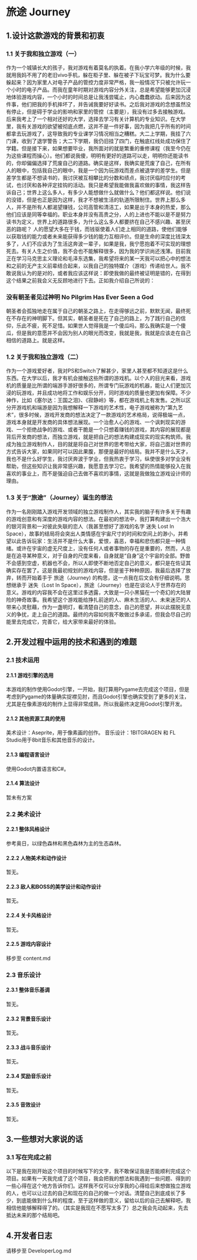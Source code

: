 # 旅途  Journey

## 1.设计这款游戏的背景和初衷 

### 1.1 关于我和独立游戏（一）
作为一个城镇长大的孩子，我对游戏有着莫名的执着。在我小学六年级的时候，我就用我妈不用了的老旧vivo手机，躲在柜子里、躲在被子下玩宝可梦。我为什么要躲起来？因为家里人对电子产品的管控力度非常严格，我一般情况下只被允许玩一个小时的电子产品。而我在童年时期对游戏内容分外关注，总是希望能够更加沉浸地体验游戏内容，一个小时的时间总是让我浅尝辄止，内心蠢蠢欲动。后来因为这件事，他们把我的手机摔坏了，并告诫我要好好读书。之后我对游戏的念想虽然没有停止，但是碍于学业的影响和家里的管控（主要是），我没有过多去接触游戏。后来我考上了一个相对还好的大学，选择去学习有关计算机的专业知识。在大学里，我有关游戏的欲望被彻底点燃，这并不是一件好事，因为我把几乎所有的时间都拿去玩游戏了，这导致我的专业课学习情况相当之糟糕。大二上学期，我挂了六门课，收到了退学警告；大二下学期，我仍旧挂了四门，在触底红线处成功保住了学籍。但是接下来，如果想要毕业，我所面对的就是繁重的重修课程（我至今仍在为这些课程而操心）。他们都说我傻，明明有更好的道路可以走，明明你还能读书的，你却偏偏选择了荒废自己的道路。确实是这样，我确实是荒废了自己，在所有人的眼中，包括我自己的眼中，我是一个因为玩游戏而差点被退学的差学生。但是差学生都是不想读书的，我讨厌被互相攀比的分数和绩点，我讨厌临时应付的考试，也讨厌和各种评定挂钩的活动。我只是希望我能做我喜欢做的事情，我这样告诉自己；世界上这么多人，有多少人能想做什么就做什么？他们都这样说。他们说的没错，但是也正是因为这样，我才不想被生活的轨道所限制住。世界上那么多人，并不是所有人都渴望赚钱，公司高管和清洁工，如果是出于本身的热爱，那么他们应该是同等幸福的。职业本身并没有高贵之分，人的上进也不能以是不是努力读书为定义，世界上的道路很多，为什么这么多人都要挤在自己不感兴趣、甚至厌恶的路呢？
人的愿望大多在于钱，而钱驱使着人们走上相同的道路，使他们能够以获取钱的能力或者未来能获得多少钱的能力互相评价。但是生命的深度比钱深太多了，人们不应该为了生活这奔波一辈子，如果是我，我宁愿抱着不可实现的理想死去。有关人生之价值，我不会也不能解释很多，因为我的学识尚还浅薄。目前我正在学习马克思主义理论和毛泽东选集，我希望将来的某一天我可以把心中的想法和之前的无产主义前辈结合起来，以我自己的独特媒介（游戏）传递给世人。我不敢说我认为的是对的，或者我应该这样说：即使我做的最终被证明是错的，在得到这个结果之前我会义无反顾地进行下去。正如我介绍自己所说的：

###                                        没有朝圣者见过神明       No Pilgrim Has Ever Seen a God

朝圣者会孤独地走在属于自己的朝圣之路上，在走得够远之前，默默无闻，最终死在不存在的神明脚下。但其实，朝圣者是死在了自己的路上，为了践行自己的信仰，乐此不疲，死不足惜。如果世人觉得我是一个傻瓜吗，那么我确实是一个傻瓜，但是我的意愿并不会因为别人的眼光而改变，我就是我，我就是应该走在自己相信的道路上。就是这样。

### 1.2 关于我和独立游戏（二）
作为一个游戏爱好者，我对PS和Switch了解甚少，家里人甚至都不知道这是什么东西。在大学以后，我才有机会接触这些所谓的游戏机。以个人的目光来看，游戏机的质量是比所谓的端游手游好很多的，所谓专门玩游戏的机器，能让人们更加沉浸的玩游戏，并且成功地将工作和娱乐分开，同时游戏的质量也更加有保障。不少神作，比如《塞尔达：王国之泪》、《寂静岭》等，都在游戏机上有发售。之所以区分开游戏机和端游是因为我想解释一下游戏的艺术性，电子游戏被称为“第九艺术”，很多时候，游戏开发商的想法决定了一款游戏的艺术格局，说得极端一点，游戏本身就是开发商的具体想法展现。一个治愈人心的游戏、一个讽刺现实的游戏、一个拒绝战争的游戏、或者干脆是一个只想着赚钱的游戏，其内容的展现都是背后开发商的想法，而独立游戏，就是把自己的想法构建成现实的现实构筑师。我成为独立游戏制作人，目的就是将自己对世界的思考带给大家，将自己面对世界的方式告诉大家，如果同时可以因此果腹，那便是最好的结局。我并不是什么天才，我也不是什么好学生，我讨厌奔波于学业，但我热衷于学习，纵使很多对学业没有帮助，但这些知识让我非常感兴趣，我愿意去学习它。我希望的热情能够投入在我喜欢的事业上，而不是强迫自己去做不喜欢的事情，这就是我做独立游戏设计师的理由。

### 1.3 关于“旅途”（Journey）诞生的想法
作为一名刚刚踏入游戏开发领域的独立游戏制作人，其实我的脑子有许多关于有趣的游戏创意和有深度的游戏内容的想法。在最初的想法中，我打算构建出一个浩大的银河背景和一对彼此失联的恋人（我甚至想好了游戏的名字 迷失 Lost In Space），故事的结局将会突出人类情感在宇宙尺寸的时间和空间上的渺小，并希望以此告诉玩家：生活并不是什么大事，爱恨，喜恶，幸福和悲伤都只是一种情绪。或许在宇宙的虚无尺度上，没有任何人或者事物的存在是重要的，然而，人总是在追寻某种意义，对于自身的尺度来看，自身就是“自身”这个宇宙的全部。野兽不会感到空虚，机器也不会，所以人即使不断地否定自己的意义，都只是在佐证其确实存在罢了。这是我最初规划的游戏内容，但是鉴于种种原因，我最后选择了放弃，转而开始着手于 旅途（Journey) 的构思，这一点我在后文会有仔细说明。思想继承于 迷失（Lost In Space），旅途（Journey）也是在谈论人于世界存在的意义。游戏的内容我不会在这里过多透露，大致是一只小黑猫在一个奇幻的大陆冒险的神奇故事。我希望这个游戏能给挣扎前途的人、麻木生活的人、未来迷茫的人带来心灵慰藉，作为一盏明灯，看清楚自己的意念，自己的愿望，并以此摆脱无意义的争扰，走上自己的道路。最终的内容如何我不敢做过多承诺，但我会尽自己的能里去完成它，完善它，给大家带来最好的体验。

## 2.开发过程中运用的技术和遇到的难题

### 2.1 技术运用
#### 2.1.1 游戏引擎的选用
本游戏的制作使用Godot引擎，一开始，我打算用Pygame去完成这个项目，但是考虑到Pygame的体量确实捉襟见肘，而且Godot引擎也确实受到了更多的关注，尤其是在像素游戏的制作上显得非常成熟，所以我最终决定用Godot引擎开发。

#### 2.1.2 其他资源工具的使用
美术设计：Aseprite，用于像素画的创作。
音乐设计：1BITGRAGEN 和 FL Studio用于8bit音乐和其他音乐的设计。

#### 2.1.3 编程语言设计
使用Godot内置语言和C#。

#### 2.1.4 算法设计
暂未有方案

### 2.2 美术设计
#### 2.2.1 整体风格设计
参考奥日，以绿色森林和黑色森林为主的生态森林。

#### 2.2.2 人物美术和动作设计
暂无。

#### 2.2.3 敌人和BOSS的美学设计和动作设计
暂无。

#### 2.2.4 关卡风格设计
暂无。

#### 2.2.5 游戏内容设计
移步至 content.md

### 2.3 音乐设计
#### 2.3.1 整体音乐基调
暂无。

#### 2.3.2 背景音乐设计
暂无。

#### 2.3.3 战斗音乐设计
暂无。

#### 2.3.4 奖励音乐设计
暂无。

#### 2.3.5 音效设计
暂无。

## 3.一些想对大家说的话

### 3.1 写在完成之前
以下是我在刚开始这个项目的时候写下的文字，我不敢保证我是否能顺利完成这个项目。如果有一天我完成了这个项目，我会把我的想法和我遇到一些问题、得到的一些心得在这个地方告诉你们。这样我不仅可以分享我的心得给后来想做独立游戏的人，也可以让过去的自己和现在的自己的做一个对话。清楚自己到底成长了多少，到底能做到什么样的程度，至于这样做的意义，留给以后的自己去解释吧，我相信他能够解释得了的。（其实是我现在不愿写太多了）总之我会先动起来，先去抵达未来的那个结局吧。

## 4.开发者日志
请移步至 DeveloperLog.md
